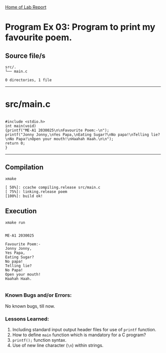 [Home of Lab Report](../lab.html)

# Program Ex 03: Program to print my favourite poem.

## Source file/s

```
src/.
└── main.c

0 directories, 1 file
```

---


# src/main.c

```

#include <stdio.h>
int main(void)
{printf("ME-A1 2030025\n\nFavourite Poem:-\n");
printf("Jonny Jonny,\nYes Papa,\nEating Sugar?\nNo papa!\nTelling lie?\nNo Papa!\nOpen your mouth!\nHaahah Haah.\n\n");
return 0;
}

```

---

## Compilation

```
xmake

[ 50%]: ccache compiling.release src/main.c
[ 75%]: linking.release poem
[100%]: build ok!

```

## Execution
```
xmake run


ME-A1 2030025

Favourite Poem:-
Jonny Jonny,
Yes Papa,
Eating Sugar?
No papa!
Telling lie?
No Papa!
Open your mouth!
Haahah Haah.


```

### Known Bugs and/or Errors:

No known bugs, till now.

### Lessons Learned:

1. Including standard input output header files for use of `printf` function.
2. How to define `main` function which is mandatory for a C program?
3. `printf();` function syntax.
3. Use of new line character (`\n`) within strings.
